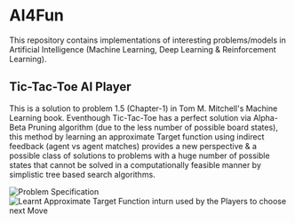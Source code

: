 # AI4Fun
This repository contains implementations of interesting problems/models in Artificial Intelligence (Machine Learning, Deep Learning & Reinforcement Learning).

## Tic-Tac-Toe AI Player
This is a solution to problem 1.5 (Chapter-1) in Tom M. Mitchell's Machine Learning book. Eventhough Tic-Tac-Toe has a perfect solution via Alpha-Beta Pruning algorithm (due to the less number of possible board states), this method by learning an approximate Target function using indirect feedback (agent vs agent matches) provides a new perspective & a possible class of solutions to problems with a huge number of possible states that cannot be solved in a computationally feasible manner by simplistic tree based search algorithms.

![Problem Specification](/home/ashik/Desktop/Description.png)
![Learnt Approximate Target Function inturn used by the Players to choose next Move](/home/ashik/Desktop/target.png)
